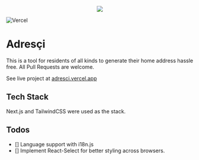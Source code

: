 <p align="center">
<img src="https://res.cloudinary.com/dpadpvzas/image/upload/v1619296502/adresci-logo.png"/>
</p>

![Vercel](https://img.shields.io/badge/vercel-deployed-brightgreen)

# Adresçi

This is a tool for residents of all kinds to generate their home address hassle free. All Pull Requests are welcome.

See live project at [adresci.vercel.app](https://adresci.vercel.app)

## Tech Stack

Next.js and TailwindCSS were used as the stack.

## Todos

- [] Language support with i18n.js
- [] Implement React-Select for better styling across browsers.
